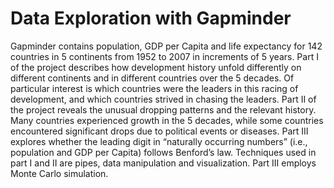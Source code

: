 # Data Exploration with Gapminder
Gapminder contains population, GDP per Capita and life expectancy for 142 countries in 5 continents from 1952 to 2007 in increments of 5 years. Part I of the project describes how development history unfold differently on different continents and in different countries over the 5 decades. Of particular interest is which countries were the leaders in this racing of development, and which countries strived in chasing the leaders. Part II of the project reveals the unusual dropping patterns and the relevant history. Many countries experienced growth in the 5 decades, while some countries encountered significant drops due to political events or diseases. Part III explores whether the leading digit in “naturally occurring numbers” (i.e., population and GDP per Capita) follows Benford’s law. Techniques used in part I and II are pipes, data manipulation and visualization. Part III employs Monte Carlo simulation.
